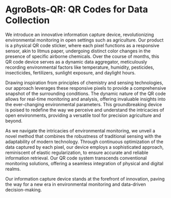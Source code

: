 # AgroBots-QR: QR Codes for Data Collection

We introduce an innovative information capture device, revolutionizing environmental monitoring in open settings such as agriculture. Our product is a physical QR code sticker, where each pixel functions as a responsive sensor, akin to litmus paper, undergoing distinct color changes in the presence of specific airborne chemicals. Over the course of months, this QR code device serves as a dynamic data aggregator, meticulously recording environmental factors like temperature, humidity, pesticides, insecticides, fertilizers, sunlight exposure, and daylight hours.

Drawing inspiration from principles of chemistry and sensing technologies, our approach leverages these responsive pixels to provide a comprehensive snapshot of the surrounding conditions. The dynamic nature of the QR code allows for real-time monitoring and analysis, offering invaluable insights into the ever-changing environmental parameters. This groundbreaking device is poised to redefine the way we perceive and understand the intricacies of open environments, providing a versatile tool for precision agriculture and beyond.

As we navigate the intricacies of environmental monitoring, we unveil a novel method that combines the robustness of traditional sensing with the adaptability of modern technology. Through continuous optimization of the data captured by each pixel, our device employs a sophisticated approach, reminiscent of elastic regularization, to ensure accurate and reliable information retrieval. Our QR code system transcends conventional monitoring solutions, offering a seamless integration of physical and digital realms.

Our information capture device stands at the forefront of innovation, paving the way for a new era in environmental monitoring and data-driven decision-making.
